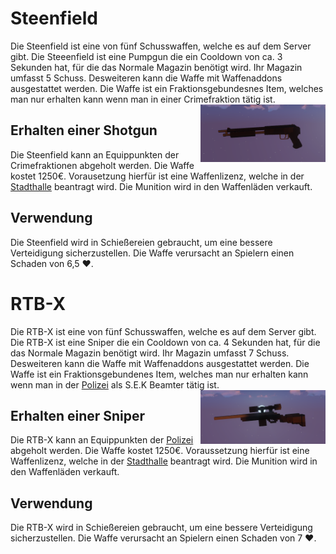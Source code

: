 # Steenfield
Die Steenfield ist eine von fünf Schusswaffen, welche es auf dem Server gibt. Die Steeenfield ist eine Pumpgun die ein Cooldown von ca. 3 Sekunden hat, für die das Normale Magazin benötigt wird. Ihr Magazin umfasst 5 Schuss. Desweiteren kann die Waffe mit Waffenaddons ausgestattet werden. Die Waffe ist ein Fraktionsgebundesnes Item, welches man nur erhalten kann wenn man in einer Crimefraktion tätig ist. <img align="right" width="200" eight="150" src="../../../../assets/image/items/weapons/Pumpgun.png"> 

## Erhalten einer Shotgun
Die Steenfield kann an Equippunkten der Crimefraktionen abgeholt werden. Die Waffe kostet 1250€. Vorausetzung hierfür ist eine Waffenlizenz, welche in der [Stadthalle](../../pages/gebäude/stadthalle.md) beantragt wird. Die Munition wird in den Waffenläden verkauft.

## Verwendung
Die Steenfield wird in Schießereien gebraucht, um eine bessere Verteidigung sicherzustellen. Die Waffe verursacht an Spielern einen Schaden von 6,5 ❤️.



# RTB-X
Die RTB-X ist eine von fünf Schusswaffen, welche es auf dem Server gibt.
Die RTB-X ist eine Sniper die ein Cooldown von ca. 4 Sekunden hat, für die das Normale Magazin benötigt wird. Ihr Magazin umfasst 7 Schuss. Desweiteren kann die Waffe mit Waffenaddons ausgestattet werden. Die Waffe ist ein Fraktionsgebundenes Item, welches man nur erhalten kann wenn man in der [Polizei](../../fraktionen/polizei.md) als S.E.K Beamter tätig ist. <img align="right" width="200" eight="150" src="../../../../assets/image/items/weapons/Sniper.png"> 

## Erhalten einer Sniper
Die RTB-X kann an Equippunkten der [Polizei](../../fraktionen/polizei.md) abgeholt werden. Die Waffe kostet 1250€. Voraussetzung hierfür ist eine Waffenlizenz, welche in der [Stadthalle](../../pages/gebäude/stadthalle.md) beantragt wird.
Die Munition wird in den Waffenläden verkauft.

## Verwendung
Die RTB-X wird in Schießereien gebraucht, um eine bessere Verteidigung sicherzustellen. Die Waffe verursacht an Spielern einen Schaden von 7 ❤️.
